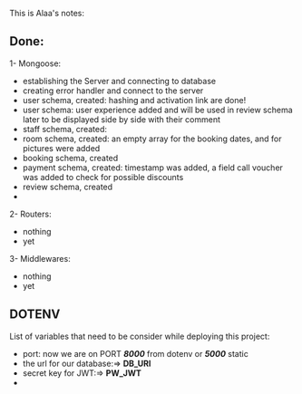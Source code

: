 This is Alaa's notes:

## Done:
1- Mongoose:

- establishing the Server and connecting to database
- creating error handler and connect to the server
- user schema, created: hashing and activation link are done!
- user schema: user experience added and will be used in review schema later to be displayed side by side with their comment
- staff schema, created: 
- room schema, created: an empty array for the booking dates, and for pictures were added
- booking schema, created
- payment schema, created: timestamp was added, a field call voucher was added to check for possible discounts
- review schema, created
- 

2- Routers:
- nothing
- yet


3- Middlewares:
- nothing
- yet



## DOTENV
List of variables that need to be consider while deploying this project:

- port: now we are on PORT ***8000***  from dotenv or ***5000*** static
- the url for our database:=> **DB_URI**
- secret key for JWT:=>   **PW_JWT**
- 
